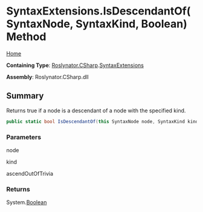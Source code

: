 # SyntaxExtensions\.IsDescendantOf\(SyntaxNode, SyntaxKind, Boolean\) Method

[Home](../../../../README.md)

**Containing Type**: [Roslynator.CSharp](../../README.md)\.[SyntaxExtensions](../README.md)

**Assembly**: Roslynator\.CSharp\.dll

## Summary

Returns true if a node is a descendant of a node with the specified kind\.

```csharp
public static bool IsDescendantOf(this SyntaxNode node, SyntaxKind kind, bool ascendOutOfTrivia = true)
```

### Parameters

node



kind



ascendOutOfTrivia



### Returns

System\.[Boolean](https://docs.microsoft.com/en-us/dotnet/api/system.boolean)

